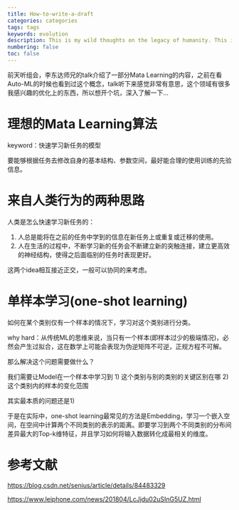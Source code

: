 ```yaml
---
title: How-to-write-a-draft
categories: categories
tags: tags
keywords: evolution 
description: This is my wild thoughts on the legacy of humanity. This is a diary of a physicist in 4019 A.D.
numbering: false
toc: false
---
```




前天听组会，李东达师兄的talk介绍了一部分Mata Learning的内容，之前在看Auto-ML的时候也看到过这个概念，talk听下来感觉非常有意思，这个领域有很多我感兴趣的优化上的东西，所以想开个坑，深入了解一下...

# 理想的Mata Learning算法

keyword：快速学习新任务的模型

要能够根据任务去修改自身的基本结构、参数空间，最好能合理的使用训练的先验信息。

# 来自人类行为的两种思路

人类是怎么快速学习新任务的：

1. 人总是能将在之前的任务中学到的信息在新任务上或重复或迁移的使用。
2. 人在生活的过程中，不断学习新的任务会不断建立新的突触连接，建立更高效的神经结构，使得之后面临别的任务时表现更好。

这两个idea相互接近正交，一般可以协同的来考虑。



# 单样本学习(one-shot learning)

如何在某个类别仅有一个样本的情况下，学习对这个类别进行分类。

why hard：从传统ML的思维来说，当只有一个样本(即样本过少的极端情况)，必然会产生过拟合，这在数学上可能会表现为伪逆矩阵不可逆，正规方程不可解。

那么解决这个问题需要做什么？

我们需要让Model在一个样本中学习到 1) 这个类别与别的类别的关键区别在哪 2) 这个类别内的样本的变化范围

其实最本质的问题还是1)

于是在实际中，one-shot learning最常见的方法是Embedding，学习一个嵌入空间，在空间中计算两个不同类别的表示的距离。即要学习到两个不同类别的分布间差异最大的Top-k维特征，并且学习如何将输入数据转化成最相关的维度。



# 参考文献

https://blog.csdn.net/senius/article/details/84483329

https://www.leiphone.com/news/201804/LcJjdu02uSInG5UZ.html